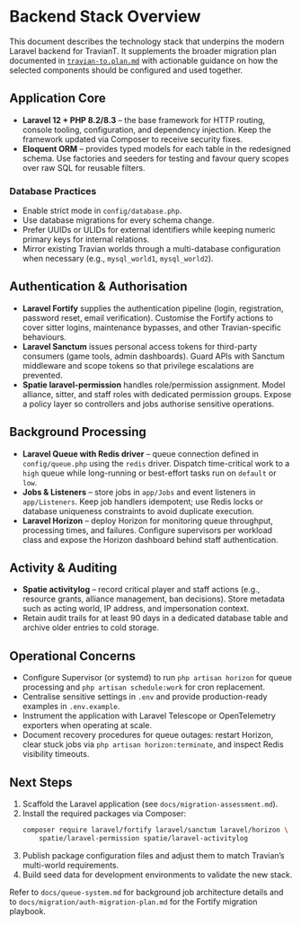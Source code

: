 # Backend Stack Overview

This document describes the technology stack that underpins the modern Laravel
backend for TravianT.  It supplements the broader migration plan documented in
[`travian-to.plan.md`](../travian-to.plan.md) with actionable guidance on how the
selected components should be configured and used together.

## Application Core

- **Laravel 12 + PHP 8.2/8.3** – the base framework for HTTP routing, console
  tooling, configuration, and dependency injection.  Keep the framework updated
  via Composer to receive security fixes.
- **Eloquent ORM** – provides typed models for each table in the redesigned
  schema.  Use factories and seeders for testing and favour query scopes over
  raw SQL for reusable filters.

### Database Practices

- Enable strict mode in `config/database.php`.
- Use database migrations for every schema change.
- Prefer UUIDs or ULIDs for external identifiers while keeping numeric primary
  keys for internal relations.
- Mirror existing Travian worlds through a multi-database configuration when
  necessary (e.g., `mysql_world1`, `mysql_world2`).

## Authentication & Authorisation

- **Laravel Fortify** supplies the authentication pipeline (login, registration,
  password reset, email verification).  Customise the Fortify actions to cover
  sitter logins, maintenance bypasses, and other Travian-specific behaviours.
- **Laravel Sanctum** issues personal access tokens for third-party consumers
  (game tools, admin dashboards).  Guard APIs with Sanctum middleware and scope
  tokens so that privilege escalations are prevented.
- **Spatie laravel-permission** handles role/permission assignment.  Model
  alliance, sitter, and staff roles with dedicated permission groups.  Expose a
  policy layer so controllers and jobs authorise sensitive operations.

## Background Processing

- **Laravel Queue with Redis driver** – queue connection defined in
  `config/queue.php` using the `redis` driver.  Dispatch time-critical work to a
  `high` queue while long-running or best-effort tasks run on `default` or
  `low`.
- **Jobs & Listeners** – store jobs in `app/Jobs` and event listeners in
  `app/Listeners`.  Keep job handlers idempotent; use Redis locks or database
  uniqueness constraints to avoid duplicate execution.
- **Laravel Horizon** – deploy Horizon for monitoring queue throughput,
  processing times, and failures.  Configure supervisors per workload class and
  expose the Horizon dashboard behind staff authentication.

## Activity & Auditing

- **Spatie activitylog** – record critical player and staff actions (e.g.,
  resource grants, alliance management, ban decisions).  Store metadata such as
  acting world, IP address, and impersonation context.
- Retain audit trails for at least 90 days in a dedicated database table and
  archive older entries to cold storage.

## Operational Concerns

- Configure Supervisor (or systemd) to run `php artisan horizon` for queue
  processing and `php artisan schedule:work` for cron replacement.
- Centralise sensitive settings in `.env` and provide production-ready examples
  in `.env.example`.
- Instrument the application with Laravel Telescope or OpenTelemetry exporters
  when operating at scale.
- Document recovery procedures for queue outages: restart Horizon, clear
  stuck jobs via `php artisan horizon:terminate`, and inspect Redis visibility
  timeouts.

## Next Steps

1. Scaffold the Laravel application (see `docs/migration-assessment.md`).
2. Install the required packages via Composer:
   ```bash
   composer require laravel/fortify laravel/sanctum laravel/horizon \
       spatie/laravel-permission spatie/laravel-activitylog
   ```
3. Publish package configuration files and adjust them to match Travian’s
   multi-world requirements.
4. Build seed data for development environments to validate the new stack.

Refer to `docs/queue-system.md` for background job architecture details and to
`docs/migration/auth-migration-plan.md` for the Fortify migration playbook.

